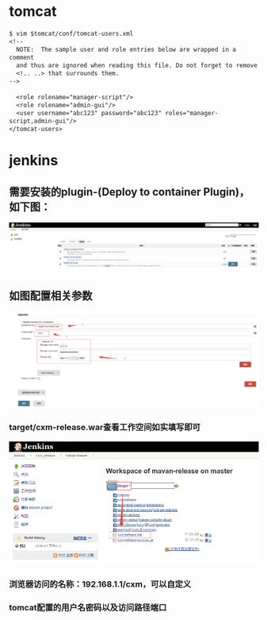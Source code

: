 # tomcat
```
$ vim $tomcat/conf/tomcat-users.xml
<!--
  NOTE:  The sample user and role entries below are wrapped in a comment
  and thus are ignored when reading this file. Do not forget to remove
  <!.. ..> that surrounds them.
-->

  <role rolename="manager-script"/>
  <role rolename="admin-gui"/>
  <user username="abc123" password="abc123" roles="manager-script,admin-gui"/>
</tomcat-users>
```

# jenkins
## 需要安装的plugin-(Deploy to container Plugin)，如下图：
![](../../Image/ci&cd/006.png)

## 如图配置相关参数
![](../../Image/ci&cd/004.png)

### target/cxm-release.war查看工作空间如实填写即可
![](../../Image/ci&cd/005.png)

### 浏览器访问的名称：192.168.1.1/cxm，可以自定义
### tomcat配置的用户名密码以及访问路径端口
